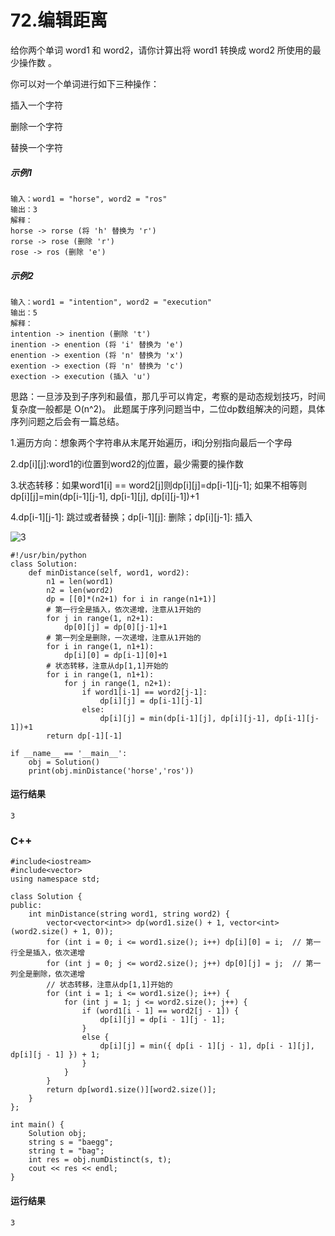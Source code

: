 # 72.编辑距离
给你两个单词 word1 和 word2，请你计算出将 word1 转换成 word2 所使用的最少操作数 。

你可以对一个单词进行如下三种操作：

插入一个字符

删除一个字符

替换一个字符

##### 示例1
    输入：word1 = "horse", word2 = "ros"
    输出：3
    解释：
    horse -> rorse (将 'h' 替换为 'r')
    rorse -> rose (删除 'r')
    rose -> ros (删除 'e')

##### 示例2
    输入：word1 = "intention", word2 = "execution"
    输出：5
    解释：
    intention -> inention (删除 't')
    inention -> enention (将 'i' 替换为 'e')
    enention -> exention (将 'n' 替换为 'x')
    exention -> exection (将 'n' 替换为 'c')
    exection -> execution (插入 'u')

思路：一旦涉及到子序列和最值，那几乎可以肯定，考察的是动态规划技巧，时间复杂度一般都是 O(n^2)。 此题属于序列问题当中，二位dp数组解决的问题，具体序列问题之后会有一篇总结。

1.遍历方向：想象两个字符串从末尾开始遍历，i和j分别指向最后一个字母

2.dp[i][j]:word1的i位置到word2的j位置，最少需要的操作数

3.状态转移：如果word1[i] == word2[j]则dp[i][j]=dp[i-1][j-1]; 如果不相等则dp[i][j]=min(dp[i-1][j-1], dp[i-1][j], dp[i][j-1])+1

4.dp[i-1][j-1]: 跳过或者替换；dp[i-1][j]: 删除；dp[i][j-1]: 插入

![3](https://github.com/CamWu-cyber/leetcode/blob/master/%E5%8A%A8%E6%80%81%E8%A7%84%E5%88%92/3.JPG)

    #!/usr/bin/python
    class Solution:
        def minDistance(self, word1, word2):
            n1 = len(word1)
            n2 = len(word2)
            dp = [[0]*(n2+1) for i in range(n1+1)]
            # 第一行全是插入，依次递增，注意从1开始的
            for j in range(1, n2+1):
                dp[0][j] = dp[0][j-1]+1
            # 第一列全是删除，一次递增，注意从1开始的
            for i in range(1, n1+1):
                dp[i][0] = dp[i-1][0]+1
            # 状态转移，注意从dp[1,1]开始的
            for i in range(1, n1+1):
                for j in range(1, n2+1):
                    if word1[i-1] == word2[j-1]:
                        dp[i][j] = dp[i-1][j-1]
                    else:
                        dp[i][j] = min(dp[i-1][j], dp[i][j-1], dp[i-1][j-1])+1
            return dp[-1][-1]

    if __name__ == '__main__':
        obj = Solution()
        print(obj.minDistance('horse','ros'))

#### 运行结果
    3

### C++

    #include<iostream>
    #include<vector>
    using namespace std;

    class Solution {
    public:
        int minDistance(string word1, string word2) {
            vector<vector<int>> dp(word1.size() + 1, vector<int>(word2.size() + 1, 0));
            for (int i = 0; i <= word1.size(); i++) dp[i][0] = i;  // 第一行全是插入，依次递增
            for (int j = 0; j <= word2.size(); j++) dp[0][j] = j;  // 第一列全是删除，依次递增
            // 状态转移，注意从dp[1,1]开始的
            for (int i = 1; i <= word1.size(); i++) {
                for (int j = 1; j <= word2.size(); j++) {
                    if (word1[i - 1] == word2[j - 1]) {
                        dp[i][j] = dp[i - 1][j - 1];
                    }
                    else {
                        dp[i][j] = min({ dp[i - 1][j - 1], dp[i - 1][j], dp[i][j - 1] }) + 1;
                    }
                }
            }
            return dp[word1.size()][word2.size()];
        }
    };

    int main() {
        Solution obj;
        string s = "baegg";
        string t = "bag";
        int res = obj.numDistinct(s, t);
        cout << res << endl;
    }
    
#### 运行结果
    3
